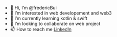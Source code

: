 - 👋 Hi, I’m @fredericBui
- 👀 I’m interested in web developement and web3
- 🌱 I’m currently learning kotlin & swift
- 💞️ I’m looking to collaborate on web project
- 📫 How to reach me [LinkedIn](https://www.linkedin.com/in/fr%C3%A9d%C3%A9ric-bui-a20084a4/)

<!---
fredericBui/fredericBui is a ✨ special ✨ repository because its `README.md` (this file) appears on your GitHub profile.
You can click the Preview link to take a look at your changes.
--->
